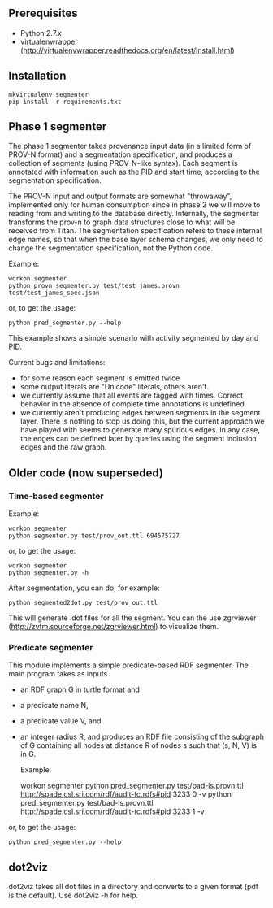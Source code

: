## Prerequisites 

- Python 2.7.x
- virtualenwrapper (http://virtualenvwrapper.readthedocs.org/en/latest/install.html)

## Installation 

    mkvirtualenv segmenter
    pip install -r requirements.txt

## Phase 1 segmenter

The phase 1 segmenter takes provenance input data (in a limited form
of PROV-N format) and a segmentation specification, and produces a collection
of segments (using PROV-N-like syntax).  Each segment is annotated
with information such as the PID and start time, according to the
segmentation specification.

The PROV-N input and output formats are somewhat "throwaway",
implemented only for human consumption since in phase 2 we will move
to reading from and writing to the database directly.  Internally, the
segmenter transforms the prov-n to graph data structures close to what
will be received from Titan.  The segmentation specification refers to
these internal edge names, so that when the base layer schema changes, we
only need to change the segmentation specification, not the Python
code.

Example:

    workon segmenter
    python provn_segmenter.py test/test_james.provn test/test_james_spec.json
	
or, to get the usage:

    python pred_segmenter.py --help

This example shows a simple scenario with activity segmented by day and PID.

Current bugs and limitations:

- for some reason each segment is emitted twice
- some output literals are "Unicode" literals, others aren't.
- we currently assume that all events are tagged with times.  Correct
  behavior in the absence of complete time annotations is undefined.
- we currently aren't producing edges between segments in the segment layer.
  There is nothing to stop us doing this, but the current approach we have
  played with seems to generate many spurious edges.  In any case, the edges
  can be defined later by queries using the segment inclusion edges and the raw graph.


## Older code (now superseded)


### Time-based segmenter

Example:

    workon segmenter
    python segmenter.py test/prov_out.ttl 694575727

or, to get the usage:

    workon segmenter
    python segmenter.py -h

After segmentation, you can do, for example:

    python segmented2dot.py test/prov_out.ttl

This will generate .dot files for all the segment.
You can the use zgrviewer (http://zvtm.sourceforge.net/zgrviewer.html)
to visualize them.

### Predicate segmenter

This module implements a simple predicate-based RDF segmenter.
The main program takes as inputs
- an RDF graph G in turtle format and
- a predicate name N,
- a predicate value V, and
- an integer radius R,
and produces an RDF file consisting of 
the subgraph of G containing all nodes at distance
R of nodes s such that (s, N, V) is in G.
    
	Example:
	
    workon segmenter
    python pred_segmenter.py test/bad-ls.provn.ttl  http://spade.csl.sri.com/rdf/audit-tc.rdfs#pid 3233 0 -v
    python pred_segmenter.py test/bad-ls.provn.ttl  http://spade.csl.sri.com/rdf/audit-tc.rdfs#pid 3233 1 -v

or, to get the usage:

    python pred_segmenter.py --help


## dot2viz 

dot2viz takes all dot files in a directory and converts to a given
format (pdf is the default). Use dot2viz -h for help.
